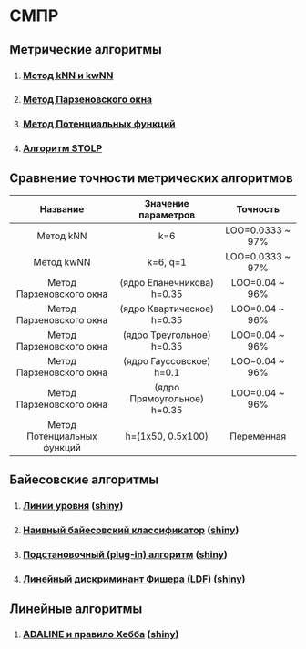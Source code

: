 # СМПР
## Метрические алгоритмы
1. ### [Метод kNN и kwNN](/lab1)
1. ### [Метод Парзеновского окна](/lab2)
1. ### [Метод Потенциальных функций](/lab3)
1. ### [Алгоритм STOLP](/lab4)
## Сравнение точности метрических алгоритмов
Название | Значение параметров | Точность
:-------:|:-------------------:|:-------:
Метод kNN | k=6 | LOO=0.0333 ~ 97%
Метод kwNN | k=6, q=1 | LOO=0.0333 ~ 97%
Метод Парзеновского окна | (ядро Епанечникова) h=0.35 | LOO=0.04 ~ 96%
Метод Парзеновского окна | (ядро Квартическое) h=0.35 | LOO=0.04 ~ 96%
Метод Парзеновского окна | (ядро Треугольное) h=0.35 | LOO=0.04 ~ 96%
Метод Парзеновского окна | (ядро Гауссовское) h=0.1 | LOO=0.04 ~ 96%
Метод Парзеновского окна | (ядро Прямоугольное) h=0.35 | LOO=0.04 ~ 96%
Метод Потенциальных функций | h=(1х50, 0.5х100) | Переменная

## Байесовские алгоритмы
1. ### [Линии уровня](/lab5) (**[shiny](https://skycolor.shinyapps.io/ML0BayesLevelLines/)**)
1. ### [Наивный байесовский классификатор](/lab6) (**[shiny](https://skycolor.shinyapps.io/ML0NaiveBayes/)**)
1. ### [Подстановочный (plug-in) алгоритм](/lab7) (**[shiny](https://skycolor.shinyapps.io/ML0PlugInAlgo/)**)
1. ### [Линейный дискриминант Фишера (LDF)](/lab8) (**[shiny](https://skycolor.shinyapps.io/ML0LDF/)**)

## Линейные алгоритмы
1. ### [ADALINE и правило Хебба](/lab9) (**[shiny](https://skycolor.shinyapps.io/ML0ADALINE/)**)